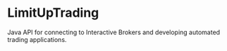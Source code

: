 # LimitUpTrading
Java API for connecting to Interactive Brokers and developing automated trading applications.
